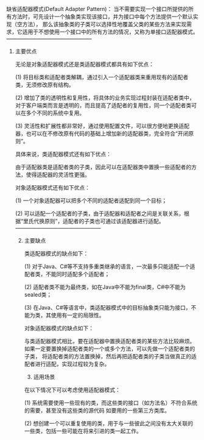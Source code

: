 缺省适配器模式(Default Adapter Pattern)：
当不需要实现一个接口所提供的所有方法时，可先设计一个抽象类实现该接口，并为接口中每个方法提供一个默认实现（空方法），
那么该抽象类的子类可以选择性地覆盖父类的某些方法来实现需求，它适用于不想使用一个接口中的所有方法的情况，又称为单接口适配器模式。
————————————————

1. 主要优点

   无论是对象适配器模式还是类适配器模式都具有如下优点：

   (1) 将目标类和适配者类解耦，通过引入一个适配器类来重用现有的适配者类，无须修改原有结构。

   (2) 增加了类的透明性和复用性，将具体的业务实现过程封装在适配者类中，对于客户端类而言是透明的，而且提高了适配者的复用性，同一个适配者类可以在多个不同的系统中复用。

   (3) 灵活性和扩展性都非常好，通过使用配置文件，可以很方便地更换适配器，也可以在不修改原有代码的基础上增加新的适配器类，完全符合“开闭原则”。

   具体来说，类适配器模式还有如下优点：

   由于适配器类是适配者类的子类，因此可以在适配器类中置换一些适配者的方法，使得适配器的灵活性更强。

   对象适配器模式还有如下优点：

   (1) 一个对象适配器可以把多个不同的适配者适配到同一个目标；

   (2) 可以适配一个适配者的子类，由于适配器和适配者之间是关联关系，根据“里氏代换原则”，适配者的子类也可通过该适配器进行适配。
   ————————————————

   2. 主要缺点

      类适配器模式的缺点如下：

      (1) 对于Java、C#等不支持多重类继承的语言，一次最多只能适配一个适配者类，不能同时适配多个适配者；

      (2) 适配者类不能为最终类，如在Java中不能为final类，C#中不能为sealed类；

      (3) 在Java、C#等语言中，类适配器模式中的目标抽象类只能为接口，不能为类，其使用有一定的局限性。

      对象适配器模式的缺点如下：

      与类适配器模式相比，要在适配器中置换适配者类的某些方法比较麻烦。如果一定要置换掉适配者类的一个或多个方法，可以先做一个适配者类的子类，
      将适配者类的方法置换掉，然后再把适配者类的子类当做真正的适配者进行适配，实现过程较为复杂。



      3. 适用场景

      在以下情况下可以考虑使用适配器模式：

       (1) 系统需要使用一些现有的类，而这些类的接口（如方法名）不符合系统的需要，甚至没有这些类的源代码 如要用的一些第三方类库。

       (2) 想创建一个可以重复使用的类，用于与一些彼此之间没有太大关联的一些类，包括一些可能在将来引进的类一起工作。

   
